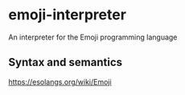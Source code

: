 # emoji-interpreter
An interpreter for the Emoji programming language

## Syntax and semantics

https://esolangs.org/wiki/Emoji
